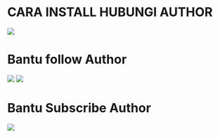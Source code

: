 # CARA INSTALL HUBUNGI AUTHOR
[![](https://img.shields.io/badge/Whatsapp-CHAT-red?logo=Whatsapp&logoColor=Brightgreen&labelColor=white)](https://wa.me/6283127768957?text=Halo+bang)

# Bantu follow Author
[![](https://img.shields.io/badge/Facebook-blue?logo=Facebook&logoColor=blue&labelColor=white)](https://www.facebook.com/100071637038126)
[![](https://img.shields.io/badge/Instagram-red?logo=Instagram&logoColor=red&labelColor=white)](https://www.instagram.com/milzu_tc_hacker/)

# Bantu Subscribe Author
[![](https://img.shields.io/badge/YouTube-SUBSCRIBE-red?logo=&logoColor=Brightred&labelColor=white)](https://youtube.com/channel/UCqHIxnz-uxVzLXARplFzzqQ)
